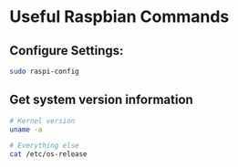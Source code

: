 # Useful Raspbian Commands
## Configure Settings:
```bash
sudo raspi-config
```

## Get system version information
```bash
# Kernel version
uname -a

# Everything else
cat /etc/os-release
```